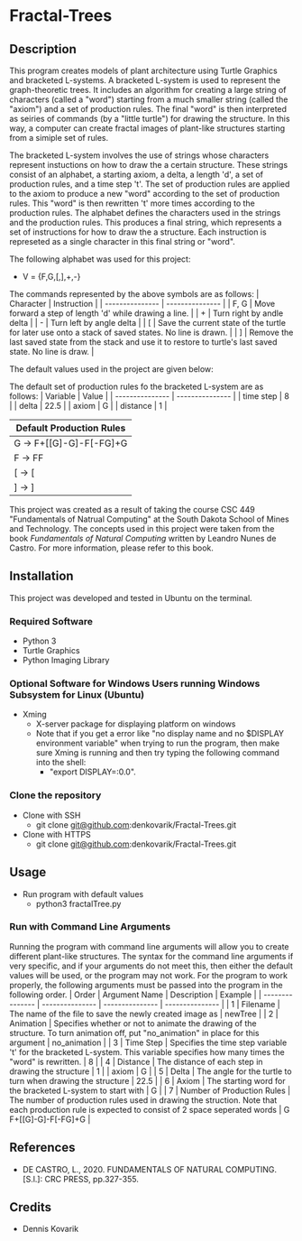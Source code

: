 # Fractal-Trees

## Description
This program creates models of plant architecture using Turtle Graphics and bracketed L-systems. A bracketed L-system is used to represent the graph-theoretic trees. It includes an algorithm for creating a large string of characters (called a "word") starting from a much smaller string (called the "axiom") and a set of production rules. The final "word" is then interpreted as seiries of commands (by a "little turtle") for drawing the structure. In this way, a computer can create fractal images of plant-like structures starting from a simiple set of rules.

The bracketed L-system involves the use of strings whose characters represent instuctions on how to draw the a certain structure. These strings consist of an alphabet, a starting axiom, a delta, a length 'd', a set of production rules, and a time step 't'. The set of production rules are applied to the axiom to produce a new "word" according to the set of production rules. This "word" is then rewritten 't' more times according to the production rules. The alphabet defines the characters used in the strings and the production rules. This produces a final string, which represents a set of instructions for how to draw the a structure. Each instruction is represeted as a single character in this final string or "word". 

The following alphabet was used for this project:
* V = {F,G,\[,\],+,-}

The commands represented by the above symbols are as follows:
| Character | Instruction |
| --------------- | --------------- | 
| F, G | Move forward a step of length 'd' while drawing a line. |
| \+ | Turn right by andle delta |
| \- | Turn left by angle delta |
| \[ | Save the current state of the turtle for later use onto a stack of saved states. No line is drawn. |
| \] | Remove the last saved state from the stack and use it to restore to turtle's last saved state. No line is draw. |

The default values used in the project are given below:

The default set of production rules fo the bracketed L-system are as follows:
| Variable | Value |
| --------------- | --------------- |
| time step | 8 |
| delta | 22.5 |
| axiom | G |
| distance | 1 |

| Default Production Rules |
| --------------- |
| G -> F\+\[\[G\]\-G\]\-F\[\-FG\]\+G |
| F -> FF |
| \[ -> \[ |
| \] -> \] |

This project was created as a result of taking the course CSC 449 "Fundamentals of Natrual Computing" at the South Dakota School of Mines and Technology. The concepts used in this project were taken from the book _Fundamentals of Natural Computing_ written by Leandro Nunes de Castro. For more information, please refer to this book.


## Installation
This project was developed and tested in Ubuntu on the terminal.

### Required Software
* Python 3
* Turtle Graphics
* Python Imaging Library
   

### Optional Software for Windows Users running Windows Subsystem for Linux (Ubuntu)
* Xming
   * X-server package for displaying platform on windows
   * Note that if you get a error like "no display name and no $DISPLAY environment variable" when trying to run the program, then make sure Xming is running and then try typing the following command into the shell: 
      * "export DISPLAY=:0.0".
   
   
### Clone the repository
* Clone with SSH
  * git clone git@github.com:denkovarik/Fractal-Trees.git
* Clone with HTTPS
  * git clone git@github.com:denkovarik/Fractal-Trees.git
  
## Usage
* Run program with default values
   * python3 fractalTree.py
   
### Run with Command Line Arguments
Running the program with command line arguments will allow you to create different plant-like structures. The syntax for the command line arguments if very specific, and if your arguments do not meet this, then either the default values will be used, or the program may not work. For the program to work properly, the following arguments must be passed into the program in the following order.
| Order | Argument Name | Description | Example |
| --------------- | --------------- | --------------- | --------------- |
| 1 | Filename | The name of the file to save the newly created image as | newTree |
| 2 | Animation | Specifies whether or not to animate the drawing of the structure. To turn animation off, put "no_animation" in place for this argument | no_animation |
| 3 | Time Step | Specifies the time step variable 't' for the bracketed L-system. This variable specifies how many times the "word" is rewritten. | 8 |
| 4 | Distance | The distance of each step in drawing the structure | 1 |
| axiom | G |
| 5 | Delta | The angle for the turtle to turn when drawing the structure | 22.5 |
| 6 | Axiom | The starting word for the bracketed L-system to start with | G |
| 7 | Number of Production Rules | The number of production rules used in drawing the struction. Note that each production rule is expected to consist of 2 space seperated words | G F\+\[\[G\]\-G\]\-F\[\-FG\]\+G |

## References
* DE CASTRO, L., 2020. FUNDAMENTALS OF NATURAL COMPUTING. [S.l.]: CRC PRESS, pp.327-355.

## Credits
* Dennis Kovarik

